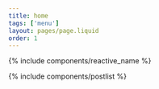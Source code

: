 ```yaml
---
title: home
tags: ['menu']
layout: pages/page.liquid
order: 1
---
```


{% include components/reactive_name %}

{% include components/postlist %}